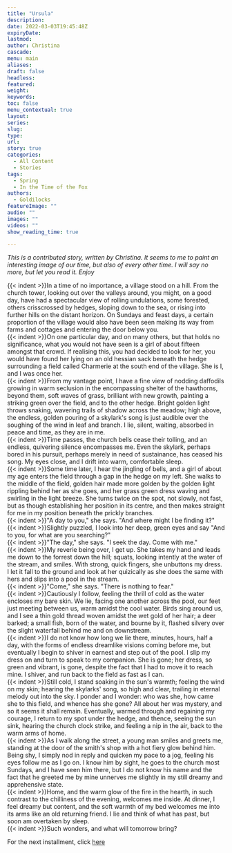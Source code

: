 ```yaml
---
title: "Ursula"
description: 
date: 2022-03-03T19:45:48Z
expiryDate:
lastmod: 
author: Christina
cascade:
menu: main
aliases:
draft: false
headless:
featured:
weight:
keywords:
toc: false
menu_contextual: true
layout:
series:
slug:
type:
url:
story: true
categories:
  - All Content
  - Stories
tags:
  - Spring
  - In the Time of the Fox
authors:
  - Goldilocks
featureImage: ""
audio: ""
images: ""
videos: ""
show_reading_time: true

---
```


*This is a contributed story, written by Christina. It seems to me to paint an interesting image of our time, but also of every other time. I will say no more, but let you read it. Enjoy*

{{< indent >}}In a time of no importance, a village stood on a hill. From the church tower, looking out over the valleys around, you might, on a good day, have had a spectacular view of rolling undulations, some forested, others crisscrossed by hedges, sloping down to the sea, or rising into further hills on the distant horizon. On Sundays and feast days, a certain proportion of the village would also have been seen making its way from farms and cottages and entering the door below you.  
{{< indent >}}On one particular day, and on many others, but that holds no significance, what you would not have seen is a girl of about fifteen amongst that crowd. If realising this, you had decided to look for her, you would have found her lying on an old hessian sack beneath the hedge surrounding a field called Charmerie at the south end of the village. She is I, and I was once her.  
{{< indent >}}From my vantage point, I have a fine view of nodding daffodils growing in warm seclusion in the encompassing shelter of the hawthorns, beyond them, soft waves of grass, brilliant with new growth, painting a striking green over the field, and to the other hedge. Bright golden light throws snaking, wavering trails of shadow across the meadow; high above, the endless, golden pouring of a skylark's song is just audible over the soughing of the wind in leaf and branch. I lie, silent, waiting, absorbed in peace and time, as they are in me.  
{{< indent >}}Time passes, the church bells cease their tolling, and an endless, quivering silence encompasses me. Even the skylark, perhaps bored in his pursuit, perhaps merely in need of sustainance, has ceased his song. My eyes close, and I drift into warm, comfortable sleep.  
{{< indent >}}Some time later, I hear the jingling of bells, and a girl of about my age enters the field through a gap in the hedge on my left. She walks to the middle of the field, golden hair made more golden by the golden light rippling behind her as she goes, and her grass green dress waving and swirling in the light breeze. She turns twice on the spot, not slowly, not fast, but as though establishing her position in its centre, and then makes straight for me in my position beneath the prickly branches.  
{{< indent >}}"A day to you," she says. "And where might I be finding it?"  
{{< indent >}}Slightly puzzled, I look into her deep, green eyes and say "And to you, for what are you searching?"  
{{< indent >}}"The day," she says. "I seek the day. Come with me."  
{{< indent >}}My reverie being over, I get up. She takes my hand and leads me down to the forrest down the hill; squats, looking intently at the water of the stream, and smiles. With strong, quick fingers, she unbuttons my dress. I let it fall to the ground and look at her quizically as she does the same with hers and slips into a pool in the stream.  
{{< indent >}}"Come," she says. "There is nothing to fear."  
{{< indent >}}Cautiously I follow, feeling the thrill of cold as the water encloses my bare skin. We lie, facing one another across the pool, our feet just meeting between us, warm amidst the cool water. Birds sing around us, and I see a thin gold thread woven amidst the wet gold of her hair; a deer barked; a small fish, born of the water, and bourne by it, flashed silvery over the slight waterfall behind me and on downstream.  
{{< indent >}}I do not know how long we lie there, minutes, hours, half a day, with the forms of endless dreamlike visions coming before me, but eventually I begin to shiver in earnest and step out of the pool. I slip my dress on and turn to speak to my companion. She is gone; her dress, so green and vibrant, is gone, despite the fact that I had to move it to reach mine. I shiver, and run back to the field as fast as I can.  
{{< indent >}}Still cold, I stand soaking in the sun's warmth; feeling the wind on my skin; hearing the skylarks' song, so high and clear, trailing in eternal melody out into the sky. I ponder and I wonder: who was she, how came she to this field, and whence has she gone? All about her was mystery, and so it seems it shall remain. Eventually, warmed through and regaining my courage, I return to my spot under the hedge, and thence, seeing the sun sink, hearing the church clock strike, and feeling a nip in the air, back to the warm arms of home.  
{{< indent >}}As I walk along the street, a young man smiles and greets me, standing at the door of the smith's shop with a hot fiery glow behind him. Being shy, I simply nod in reply and quicken my pace to a jog, feeling his eyes follow me as I go on. I know him by sight, he goes to the church most Sundays, and I have seen him there, but I do not know his name and the fact that he greeted me by mine unnerves me slightly in my still dreamy and apprehensive state.  
{{< indent >}}Home, and the warm glow of the fire in the hearth, in such contrast to the chilliness of the evening, welcomes me inside. At dinner, I feel dreamy but content, and the soft warmth of my bed welcomes me into its arms like an old returning friend. I lie and think of what has past, but soon am overtaken by sleep.  
{{< indent >}}Such wonders, and what will tomorrow bring?

For the next installment, click [here](/content/stories/2022/George.md)

